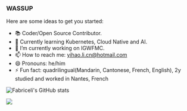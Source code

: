 ### WASSUP


Here are some ideas to get you started:
- 📚 Coder/Open Source Contributor.
- 🌱 Currently learning Kubernetes, Cloud Native and AI.
- 🔭 I’m currently working on IGWFMC.
- 📫 How to reach me: yihao.li.cn@hotmail.com
- 😄 Pronouns: he/him
- ⚡ Fun fact: quadrilingual(Mandarin, Cantonese, French, English), 2y studied and worked in Nantes, French

![Fabriceli's GitHub stats](https://github-readme-stats.vercel.app/api?username=fabriceli)
           
![](https://github-readme-streak-stats.herokuapp.com/?user=fabriceli)

<!--START_SECTION:waka-->
<!--END_SECTION:waka-->


<!--
**Fabriceli/fabriceli** is a ✨ _special_ ✨ repository because its `README.md` (this file) appears on your GitHub profile.

Here are some ideas to get you started:

- 🔭 I’m currently working on ...
- 🌱 I’m currently learning ...
- 👯 I’m looking to collaborate on ...
- 🤔 I’m looking for help with ...
- 💬 Ask me about ...
- 📫 How to reach me: ...
- 😄 Pronouns: ...
- ⚡ Fun fact: ...
-->
